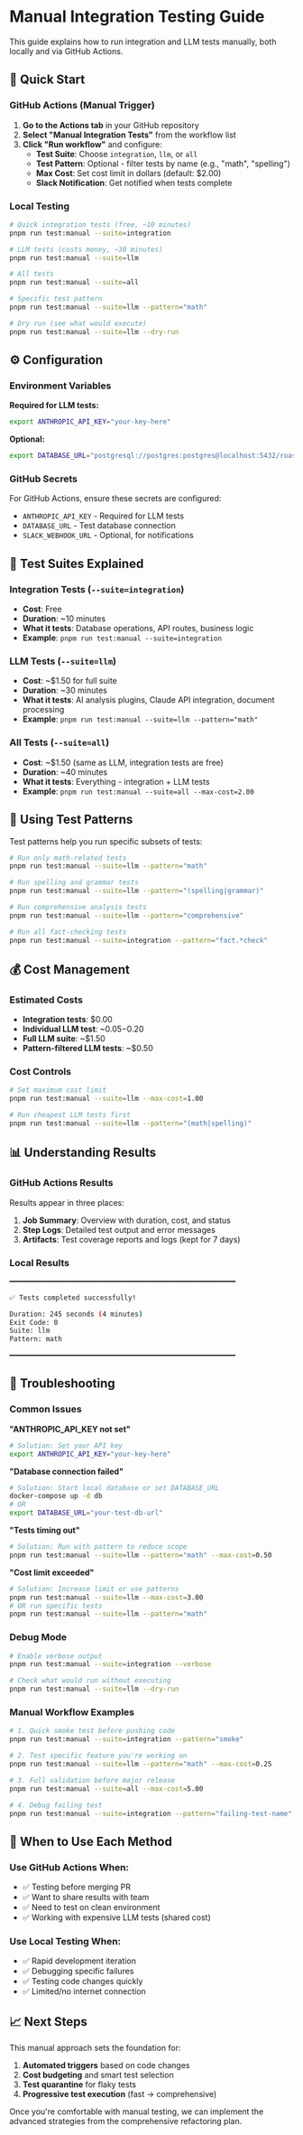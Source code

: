 # Manual Integration Testing Guide

This guide explains how to run integration and LLM tests manually, both locally and via GitHub Actions.

## 🚀 Quick Start

### GitHub Actions (Manual Trigger)

1. **Go to the Actions tab** in your GitHub repository
2. **Select "Manual Integration Tests"** from the workflow list
3. **Click "Run workflow"** and configure:
   - **Test Suite**: Choose `integration`, `llm`, or `all`
   - **Test Pattern**: Optional - filter tests by name (e.g., "math", "spelling")
   - **Max Cost**: Set cost limit in dollars (default: $2.00)
   - **Slack Notification**: Get notified when tests complete

### Local Testing

```bash
# Quick integration tests (free, ~10 minutes)
pnpm run test:manual --suite=integration

# LLM tests (costs money, ~30 minutes)  
pnpm run test:manual --suite=llm

# All tests
pnpm run test:manual --suite=all

# Specific test pattern
pnpm run test:manual --suite=llm --pattern="math"

# Dry run (see what would execute)
pnpm run test:manual --suite=llm --dry-run
```

## ⚙️ Configuration

### Environment Variables

**Required for LLM tests:**
```bash
export ANTHROPIC_API_KEY="your-key-here"
```

**Optional:**
```bash
export DATABASE_URL="postgresql://postgres:postgres@localhost:5432/roast_my_post?schema=public"
```

### GitHub Secrets

For GitHub Actions, ensure these secrets are configured:

- `ANTHROPIC_API_KEY` - Required for LLM tests
- `DATABASE_URL` - Test database connection
- `SLACK_WEBHOOK_URL` - Optional, for notifications

## 🧪 Test Suites Explained

### Integration Tests (`--suite=integration`)
- **Cost**: Free
- **Duration**: ~10 minutes
- **What it tests**: Database operations, API routes, business logic
- **Example**: `pnpm run test:manual --suite=integration`

### LLM Tests (`--suite=llm`)
- **Cost**: ~$1.50 for full suite
- **Duration**: ~30 minutes  
- **What it tests**: AI analysis plugins, Claude API integration, document processing
- **Example**: `pnpm run test:manual --suite=llm --pattern="math"`

### All Tests (`--suite=all`)
- **Cost**: ~$1.50 (same as LLM, integration tests are free)
- **Duration**: ~40 minutes
- **What it tests**: Everything - integration + LLM tests
- **Example**: `pnpm run test:manual --suite=all --max-cost=2.00`

## 🎯 Using Test Patterns

Test patterns help you run specific subsets of tests:

```bash
# Run only math-related tests
pnpm run test:manual --suite=llm --pattern="math"

# Run spelling and grammar tests
pnpm run test:manual --suite=llm --pattern="(spelling|grammar)"

# Run comprehensive analysis tests
pnpm run test:manual --suite=llm --pattern="comprehensive"

# Run all fact-checking tests
pnpm run test:manual --suite=integration --pattern="fact.*check"
```

## 💰 Cost Management

### Estimated Costs
- **Integration tests**: $0.00
- **Individual LLM test**: ~$0.05-$0.20
- **Full LLM suite**: ~$1.50
- **Pattern-filtered LLM tests**: ~$0.50

### Cost Controls
```bash
# Set maximum cost limit
pnpm run test:manual --suite=llm --max-cost=1.00

# Run cheapest LLM tests first
pnpm run test:manual --suite=llm --pattern="(math|spelling)"
```

## 📊 Understanding Results

### GitHub Actions Results

Results appear in three places:

1. **Job Summary**: Overview with duration, cost, and status
2. **Step Logs**: Detailed test output and error messages  
3. **Artifacts**: Test coverage reports and logs (kept for 7 days)

### Local Results

```bash
━━━━━━━━━━━━━━━━━━━━━━━━━━━━━━━━━━━━━━━━━━━━━━━━━━━━━━━━

✅ Tests completed successfully!

Duration: 245 seconds (4 minutes)
Exit Code: 0
Suite: llm
Pattern: math

━━━━━━━━━━━━━━━━━━━━━━━━━━━━━━━━━━━━━━━━━━━━━━━━━━━━━━━━
```

## 🔧 Troubleshooting

### Common Issues

**"ANTHROPIC_API_KEY not set"**
```bash
# Solution: Set your API key
export ANTHROPIC_API_KEY="your-key-here"
```

**"Database connection failed"**
```bash
# Solution: Start local database or set DATABASE_URL
docker-compose up -d db
# OR
export DATABASE_URL="your-test-db-url"
```

**"Tests timing out"**
```bash
# Solution: Run with pattern to reduce scope
pnpm run test:manual --suite=llm --pattern="math" --max-cost=0.50
```

**"Cost limit exceeded"**
```bash
# Solution: Increase limit or use patterns
pnpm run test:manual --suite=llm --max-cost=3.00
# OR run specific tests
pnpm run test:manual --suite=llm --pattern="math"
```

### Debug Mode

```bash
# Enable verbose output
pnpm run test:manual --suite=integration --verbose

# Check what would run without executing
pnpm run test:manual --suite=llm --dry-run
```

### Manual Workflow Examples

```bash
# 1. Quick smoke test before pushing code
pnpm run test:manual --suite=integration --pattern="smoke"

# 2. Test specific feature you're working on
pnpm run test:manual --suite=llm --pattern="math" --max-cost=0.25

# 3. Full validation before major release
pnpm run test:manual --suite=all --max-cost=5.00

# 4. Debug failing test
pnpm run test:manual --suite=integration --pattern="failing-test-name" --verbose
```

## 🚦 When to Use Each Method

### Use GitHub Actions When:
- ✅ Testing before merging PR
- ✅ Want to share results with team
- ✅ Need to test on clean environment
- ✅ Working with expensive LLM tests (shared cost)

### Use Local Testing When:
- ✅ Rapid development iteration
- ✅ Debugging specific failures
- ✅ Testing code changes quickly
- ✅ Limited/no internet connection

## 📈 Next Steps

This manual approach sets the foundation for:

1. **Automated triggers** based on code changes
2. **Cost budgeting** and smart test selection
3. **Test quarantine** for flaky tests
4. **Progressive test execution** (fast → comprehensive)

Once you're comfortable with manual testing, we can implement the advanced strategies from the comprehensive refactoring plan.